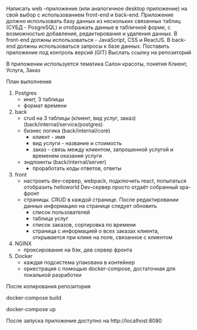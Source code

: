 Написать web -приложение (или аналогичное desktop приложение) на свой выбор с использованием front-end и back-end.
Приложение должно использовать базу данных из нескольких связанных таблиц (СУБД - PosgreSQL)
и отображать данные в табличной форме, с возможностью добавления, редактирования и удаления данных.
В front-end должны использоваться - JavaScript, CSS и ReactJS.
В back-end должны использоваться запросы к базе данных.
Поставить приложение под контроль версий (GIT)
Выслать ссылку на репозиторий


В приложении используется тематика Салон красоты, понятия Клиент, Услуга, Заказ


План выполнения

1. Postgres 
    + инит, 3 таблицы
    - формат времени
2. back 
    + crud на 3 таблицы (клиент, вид услуг, заказ) (back/internal/service/postgres)
    + бизнес логика (back/internal/core)
        + клиент - имя
        + вид услуги - название и стоимость
        + заказ - связь между клиентом, запрошенной услугой и временем оказания услуги
    + эндпоинты (back/internal/server)
        - проработать коды ответов, ответы 
3. front 
    + настроить dev-сервер, webpack, подключить react, попытаться отобразить helloworld
      Dev-сервер просто отдаёт собранный spa-фронт
    - страницы. CRUD в каждой странице. После редактировании данных информацию на странице следует обновить
        + список пользователей
        - таблица услуг
        - список заказов, сортировка по времени
        - страница с информацией о всех заказах клиента, открывается при клике на поле, связанное с клиентом
4. NGINX
    + проксирование на бэк, дев сервер фронта
5. Docker
    + каждая подсистема упакована в контейнер
    + оркестрация с помощью docker-compose, достаточная для локальной разработки

После копирования репозитория

docker-compose build

docker-compose up

После запуска приложение доступно на http://localhost:8080